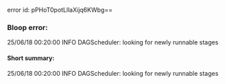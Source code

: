 error id: pPHoT0potLllaXijq6KWbg==
### Bloop error:

25/06/18 00:20:00 INFO DAGScheduler: looking for newly runnable stages
#### Short summary: 

25/06/18 00:20:00 INFO DAGScheduler: looking for newly runnable stages
